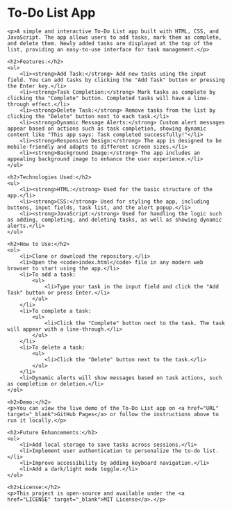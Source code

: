 <!DOCTYPE html>
<html lang="en">
<head>
    <meta charset="UTF-8">
    <meta name="viewport" content="width=device-width, initial-scale=1.0">
    <meta http-equiv="X-UA-Compatible" content="ie=edge">
    <title>To-Do List App - README</title>
</head>
<body>
    <h1>To-Do List App</h1>

    <p>A simple and interactive To-Do List app built with HTML, CSS, and JavaScript. The app allows users to add tasks, mark them as complete, and delete them. Newly added tasks are displayed at the top of the list, providing an easy-to-use interface for task management.</p>

    <h2>Features:</h2>
    <ul>
        <li><strong>Add Task:</strong> Add new tasks using the input field. You can add tasks by clicking the "Add Task" button or pressing the Enter key.</li>
        <li><strong>Task Completion:</strong> Mark tasks as complete by clicking the "Complete" button. Completed tasks will have a line-through effect.</li>
        <li><strong>Delete Task:</strong> Remove tasks from the list by clicking the "Delete" button next to each task.</li>
        <li><strong>Dynamic Message Alerts:</strong> Custom alert messages appear based on actions such as task completion, showing dynamic content like "This app says: Task completed successfully!"</li>
        <li><strong>Responsive Design:</strong> The app is designed to be mobile-friendly and adapts to different screen sizes.</li>
        <li><strong>Background Image:</strong> The app includes an appealing background image to enhance the user experience.</li>
    </ul>

    <h2>Technologies Used:</h2>
    <ul>
        <li><strong>HTML:</strong> Used for the basic structure of the app.</li>
        <li><strong>CSS:</strong> Used for styling the app, including buttons, input fields, task list, and the alert popup.</li>
        <li><strong>JavaScript:</strong> Used for handling the logic such as adding, completing, and deleting tasks, as well as showing dynamic alerts.</li>
    </ul>

    <h2>How to Use:</h2>
    <ol>
        <li>Clone or download the repository.</li>
        <li>Open the <code>index.html</code> file in any modern web browser to start using the app.</li>
        <li>To add a task:
            <ul>
                <li>Type your task in the input field and click the "Add Task" button or press Enter.</li>
            </ul>
        </li>
        <li>To complete a task:
            <ul>
                <li>Click the "Complete" button next to the task. The task will appear with a line-through.</li>
            </ul>
        </li>
        <li>To delete a task:
            <ul>
                <li>Click the "Delete" button next to the task.</li>
            </ul>
        </li>
        <li>Dynamic alerts will show messages based on task actions, such as completion or deletion.</li>
    </ol>

    <h2>Demo:</h2>
    <p>You can view the live demo of the To-Do List app on <a href="URL" target="_blank">GitHub Pages</a> or follow the instructions above to run it locally.</p>

    <h2>Future Enhancements:</h2>
    <ul>
        <li>Add local storage to save tasks across sessions.</li>
        <li>Implement user authentication to personalize the to-do list.</li>
        <li>Improve accessibility by adding keyboard navigation.</li>
        <li>Add a dark/light mode toggle.</li>
    </ul>

    <h2>License:</h2>
    <p>This project is open-source and available under the <a href="LICENSE" target="_blank">MIT License</a>.</p>
</body>
</html>
